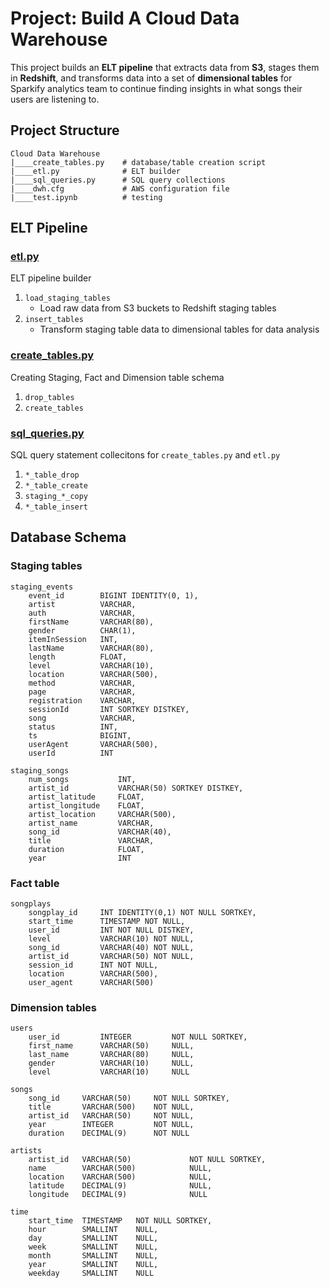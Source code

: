 # Project: Build A Cloud Data Warehouse

This project builds an **ELT pipeline** that extracts data from **S3**, stages them in **Redshift**, and transforms data into a set of **dimensional tables** for Sparkify analytics team to continue finding insights in what songs their users are listening to.


## Project Structure

```
Cloud Data Warehouse
|____create_tables.py    # database/table creation script 
|____etl.py              # ELT builder
|____sql_queries.py      # SQL query collections
|____dwh.cfg             # AWS configuration file
|____test.ipynb          # testing
```


## ELT Pipeline
### [etl.py](etl.py)
ELT pipeline builder

1. `load_staging_tables`
	* Load raw data from S3 buckets to Redshift staging tables
2. `insert_tables`
	* Transform staging table data to dimensional tables for data analysis

### [create_tables.py](create_tables.py)
Creating Staging, Fact and Dimension table schema

1. `drop_tables`
2. `create_tables`

### [sql_queries.py](sql_queries.py)
SQL query statement collecitons for `create_tables.py` and `etl.py`

1. `*_table_drop`
2. `*_table_create`
3. `staging_*_copy`
3. `*_table_insert`


## Database Schema
### Staging tables
```
staging_events
    event_id        BIGINT IDENTITY(0, 1),
    artist          VARCHAR,
    auth            VARCHAR,
    firstName       VARCHAR(80),
    gender          CHAR(1),
    itemInSession   INT,
    lastName        VARCHAR(80),
    length          FLOAT,
    level           VARCHAR(10),
    location        VARCHAR(500),
    method          VARCHAR,
    page            VARCHAR,
    registration    VARCHAR,
    sessionId       INT SORTKEY DISTKEY,
    song            VARCHAR,
    status          INT,
    ts              BIGINT,
    userAgent       VARCHAR(500),
    userId          INT

staging_songs
    num_songs           INT,
    artist_id           VARCHAR(50) SORTKEY DISTKEY,
    artist_latitude     FLOAT,
    artist_longitude    FLOAT,
    artist_location     VARCHAR(500),
    artist_name         VARCHAR,
    song_id             VARCHAR(40),
    title               VARCHAR,
    duration            FLOAT,
    year                INT
```

### Fact table
```
songplays
    songplay_id     INT IDENTITY(0,1) NOT NULL SORTKEY,
    start_time      TIMESTAMP NOT NULL,
    user_id         INT NOT NULL DISTKEY,
    level           VARCHAR(10) NOT NULL,
    song_id         VARCHAR(40) NOT NULL,
    artist_id       VARCHAR(50) NOT NULL,
    session_id      INT NOT NULL,
    location        VARCHAR(500),
    user_agent      VARCHAR(500)
```

### Dimension tables
```
users
    user_id         INTEGER         NOT NULL SORTKEY,
    first_name      VARCHAR(50)     NULL,
    last_name       VARCHAR(80)     NULL,
    gender          VARCHAR(10)     NULL,
    level           VARCHAR(10)     NULL

songs
    song_id     VARCHAR(50)     NOT NULL SORTKEY,
    title       VARCHAR(500)    NOT NULL,
    artist_id   VARCHAR(50)     NOT NULL,
    year        INTEGER         NOT NULL,
    duration    DECIMAL(9)      NOT NULL

artists
    artist_id   VARCHAR(50)             NOT NULL SORTKEY,
    name        VARCHAR(500)            NULL,
    location    VARCHAR(500)            NULL,
    latitude    DECIMAL(9)              NULL,
    longitude   DECIMAL(9)              NULL

time
    start_time  TIMESTAMP   NOT NULL SORTKEY,
    hour        SMALLINT    NULL,
    day         SMALLINT    NULL,
    week        SMALLINT    NULL,
    month       SMALLINT    NULL,
    year        SMALLINT    NULL,
    weekday     SMALLINT    NULL
```
